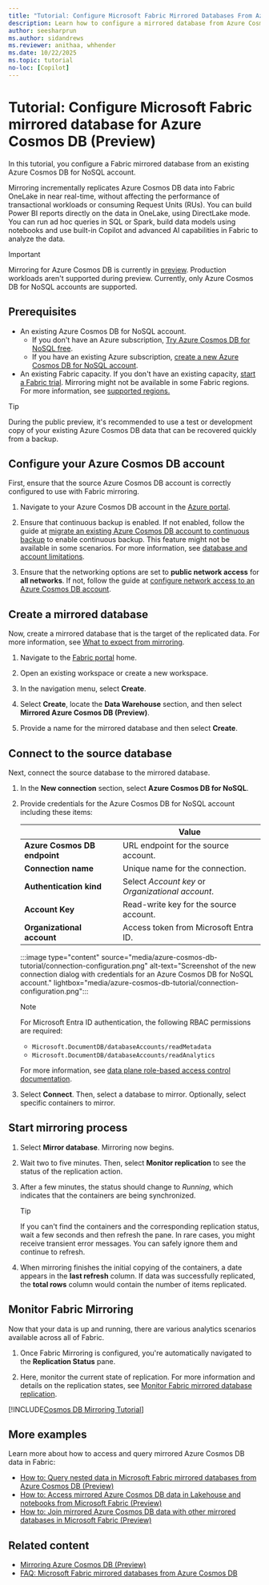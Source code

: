 ```yaml
---
title: "Tutorial: Configure Microsoft Fabric Mirrored Databases From Azure Cosmos DB (Preview)"
description: Learn how to configure a mirrored database from Azure Cosmos DB in Microsoft Fabric.
author: seesharprun
ms.author: sidandrews
ms.reviewer: anithaa, whhender
ms.date: 10/22/2025
ms.topic: tutorial
no-loc: [Copilot]
---
```


# Tutorial: Configure Microsoft Fabric mirrored database for Azure Cosmos DB (Preview)

In this tutorial, you configure a Fabric mirrored database from an existing Azure Cosmos DB for NoSQL account.

Mirroring incrementally replicates Azure Cosmos DB data into Fabric OneLake in near real-time, without affecting the performance of transactional workloads or consuming Request Units (RUs).
You can build Power BI reports directly on the data in OneLake, using DirectLake mode. You can run ad hoc queries in SQL or Spark, build data models using notebooks and use built-in Copilot and advanced AI capabilities in Fabric to analyze the data. 

> [!IMPORTANT]
> Mirroring for Azure Cosmos DB is currently in [preview](../fundamentals/preview.md). Production workloads aren't supported during preview. Currently, only Azure Cosmos DB for NoSQL accounts are supported.

## Prerequisites

- An existing Azure Cosmos DB for NoSQL account.
  - If you don't have an Azure subscription, [Try Azure Cosmos DB for NoSQL free](https://cosmos.azure.com/try/).
  - If you have an existing Azure subscription, [create a new Azure Cosmos DB for NoSQL account](/azure/cosmos-db/nosql/quickstart-portal).
- An existing Fabric capacity. If you don't have an existing capacity, [start a Fabric trial](../fundamentals/fabric-trial.md). Mirroring might not be available in some Fabric regions. For more information, see [supported regions.](azure-cosmos-db-limitations.md#availability-limitations)

> [!TIP]
> During the public preview, it's recommended to use a test or development copy of your existing Azure Cosmos DB data that can be recovered quickly from a backup.

## Configure your Azure Cosmos DB account

First, ensure that the source Azure Cosmos DB account is correctly configured to use with Fabric mirroring.

1. Navigate to your Azure Cosmos DB account in the [Azure portal](https://portal.azure.com).

1. Ensure that continuous backup is enabled. If not enabled, follow the guide at [migrate an existing Azure Cosmos DB account to continuous backup](/azure/cosmos-db/migrate-continuous-backup) to enable continuous backup. This feature might not be available in some scenarios. For more information, see [database and account limitations](azure-cosmos-db-limitations.md#account-and-database-limitations).

1. Ensure that the networking options are set to **public network access** for **all networks**. If not, follow the guide at [configure network access to an Azure Cosmos DB account](/azure/cosmos-db/how-to-configure-firewall#configure-ip-policy).

## Create a mirrored database

Now, create a mirrored database that is the target of the replicated data. For more information, see [What to expect from mirroring](azure-cosmos-db.md#what-to-expect-from-mirroring). 

1. Navigate to the [Fabric portal](https://fabric.microsoft.com/) home.

1. Open an existing workspace or create a new workspace.

1. In the navigation menu, select **Create**.

1. Select **Create**, locate the **Data Warehouse** section, and then select **Mirrored Azure Cosmos DB (Preview)**.

1. Provide a name for the mirrored database and then select **Create**.

## Connect to the source database

Next, connect the source database to the mirrored database.

1. In the **New connection** section, select **Azure Cosmos DB for NoSQL**.

1. Provide credentials for the Azure Cosmos DB for NoSQL account including these items:

    | | Value |
    | --- | --- |
    | **Azure Cosmos DB endpoint** | URL endpoint for the source account. |
    | **Connection name** | Unique name for the connection. |
    | **Authentication kind** | Select *Account key* or *Organizational account*. |
    | **Account Key** | Read-write key for the source account. |
    | **Organizational account** | Access token from Microsoft Entra ID. |

    :::image type="content" source="media/azure-cosmos-db-tutorial/connection-configuration.png" alt-text="Screenshot of the new connection dialog with credentials for an Azure Cosmos DB for NoSQL account." lightbox="media/azure-cosmos-db-tutorial/connection-configuration.png":::

    > [!NOTE]
    > For Microsoft Entra ID authentication, the following RBAC permissions are required:
    >
    > - `Microsoft.DocumentDB/databaseAccounts/readMetadata`
    > - `Microsoft.DocumentDB/databaseAccounts/readAnalytics`
    >
    > For more information, see [data plane role-based access control documentation](/azure/cosmos-db/nosql/how-to-grant-data-plane-access).

2. Select **Connect**. Then, select a database to mirror. Optionally, select specific containers to mirror.

## Start mirroring process

1. Select **Mirror database**. Mirroring now begins.

1. Wait two to five minutes. Then, select **Monitor replication** to see the status of the replication action.

1. After a few minutes, the status should change to *Running*, which indicates that the containers are being synchronized.

    > [!TIP]
    > If you can't find the containers and the corresponding replication status, wait a few seconds and then refresh the pane. In rare cases, you might receive transient error messages. You can safely ignore them and continue to refresh.

1. When mirroring finishes the initial copying of the containers, a date appears in the **last refresh** column. If data was successfully replicated, the **total rows** column would contain the number of items replicated.

## Monitor Fabric Mirroring

Now that your data is up and running, there are various analytics scenarios available across all of Fabric.

1. Once Fabric Mirroring is configured, you're automatically navigated to the **Replication Status** pane.

1. Here, monitor the current state of replication. For more information and details on the replication states, see [Monitor Fabric mirrored database replication](../mirroring/monitor.md).

[!INCLUDE[Cosmos DB Mirroring Tutorial](cosmos-db/includes/mirroring-tutorial.md)]

## More examples

Learn more about how to access and query mirrored Azure Cosmos DB data in Fabric:

- [How to: Query nested data in Microsoft Fabric mirrored databases from Azure Cosmos DB (Preview)](../mirroring/azure-cosmos-db-how-to-query-nested.md)
- [How to: Access mirrored Azure Cosmos DB data in Lakehouse and notebooks from Microsoft Fabric (Preview)](../mirroring/azure-cosmos-db-lakehouse-notebooks.md)
- [How to: Join mirrored Azure Cosmos DB data with other mirrored databases in Microsoft Fabric (Preview)](../mirroring/azure-cosmos-db-how-to-join-multiple.md)

## Related content

- [Mirroring Azure Cosmos DB (Preview)](../mirroring/azure-cosmos-db.md)
- [FAQ: Microsoft Fabric mirrored databases from Azure Cosmos DB](../mirroring/azure-cosmos-db-faq.yml)
